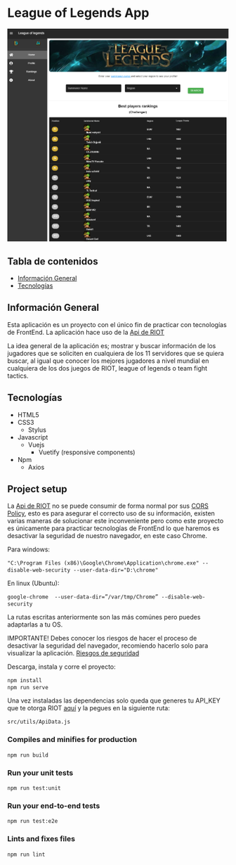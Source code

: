 # League of Legends App

![preview](./src/assets/img/lol_app.PNG)

## Tabla de contenidos
* [Información General](#informacion-general)
* [Tecnologías](#tecnologias)

## Información General
Esta aplicación es un proyecto con el único fin de practicar con tecnologías
de FrontEnd. La aplicación hace uso de la [Api de RIOT](https://developer.riotgames.com)

La idea general de la aplicación es; mostrar y buscar información de los jugadores que se soliciten en cualquiera de los 11 servidores que se quiera buscar, al igual que conocer los mejores jugadores a nivel mundial en cualquiera de los dos juegos de RIOT, league of legends o team fight tactics.

## Tecnologías
* HTML5
* CSS3
  * Stylus
* Javascript
  * Vuejs
    * Vuetify (responsive components)
* Npm
  * Axios

## Project setup

La [Api de RIOT](https://developer.riotgames.com) no se puede consumir de forma normal por sus [CORS Policy](https://www.codecademy.com/articles/what-is-cors), esto es para asegurar el correcto uso de su información, existen varias maneras de solucionar este inconveniente pero como este proyecto es únicamente para practicar tecnologías de FrontEnd lo que haremos es desactivar la seguridad de nuestro navegador, en este caso Chrome.

Para windows:
```
"C:\Program Files (x86)\Google\Chrome\Application\chrome.exe" --disable-web-security --user-data-dir="D:\chrome"
```
En linux (Ubuntu):
```
google-chrome  --user-data-dir=”/var/tmp/Chrome” --disable-web-security
```
La rutas escritas anteriormente son las más comúnes pero puedes adaptarlas a tu OS.

IMPORTANTE! Debes conocer los riesgos de hacer el proceso de desactivar la seguridad del navegador, recomiendo hacerlo solo para visualizar la aplicación.
[Riesgos de seguridad](https://games.greggman.com/game/dont-disable-web-security/)

Descarga, instala y corre el proyecto:
```
npm install
npm run serve
```
Una vez instaladas las dependencias solo queda que generes tu API_KEY que te otorga RIOT [aquí](https://developer.riotgames.com) y la pegues en la siguiente ruta:
```
src/utils/ApiData.js
```

### Compiles and minifies for production
```
npm run build
```
### Run your unit tests
```
npm run test:unit
```
### Run your end-to-end tests
```
npm run test:e2e
```
### Lints and fixes files
```
npm run lint
```